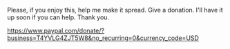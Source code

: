 Please, if you enjoy this, help me make it spread. Give a donation. I'll have it up soon if you can help. Thank you.

https://www.paypal.com/donate/?business=T4YVLG4ZJT5W8&no_recurring=0&currency_code=USD

